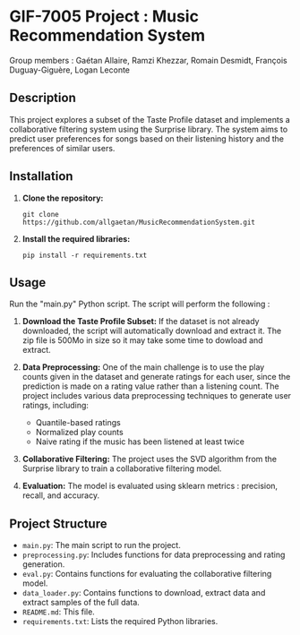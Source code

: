 # GIF-7005 Project : Music Recommendation System

Group members : Gaétan Allaire, Ramzi Khezzar, Romain Desmidt, François Duguay-Giguère, Logan Leconte

## Description

This project explores a subset of the Taste Profile dataset and implements a collaborative filtering system using the Surprise library. The system aims to predict user preferences for songs based on their listening history and the preferences of similar users.

## Installation

1. **Clone the repository:**

    `git clone https://github.com/allgaetan/MusicRecommendationSystem.git`

2. **Install the required libraries:**

    `pip install -r requirements.txt`

## Usage

Run the "main.py" Python script. The script will perform the following :

1. **Download the Taste Profile Subset:**
If the dataset is not already downloaded, the script will automatically download and extract it. The zip file is 500Mo in size so it may take some time to dowload and extract.

2. **Data Preprocessing:**
One of the main challenge is to use the play counts given in the dataset and generate ratings for each user, since the prediction is made on a rating value rather than a listening count.
The project includes various data preprocessing techniques to generate user ratings, including:
    - Quantile-based ratings
    - Normalized play counts
    - Naive rating if the music has been listened at least twice

3. **Collaborative Filtering:**
The project uses the SVD algorithm from the Surprise library to train a collaborative filtering model.

4. **Evaluation:**
The model is evaluated using sklearn metrics : precision, recall, and accuracy.

## Project Structure

- `main.py`: The main script to run the project.
- `preprocessing.py`: Includes functions for data preprocessing and rating generation.
- `eval.py`: Contains functions for evaluating the collaborative filtering model.
- `data_loader.py`: Contains functions to download, extract data and extract samples of the full data.
- `README.md`: This file.
- `requirements.txt`: Lists the required Python libraries.

